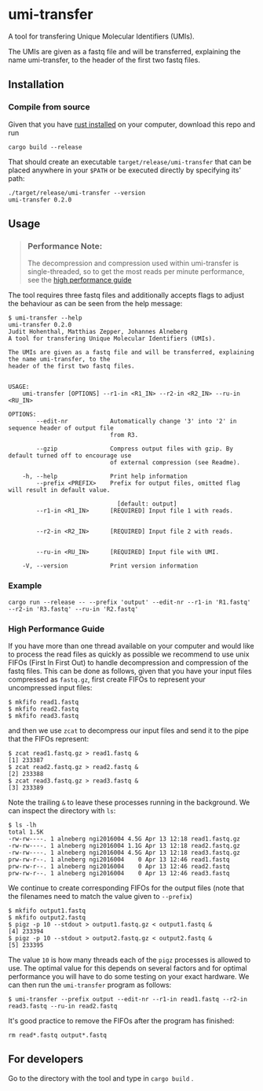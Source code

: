 # umi-transfer
A tool for transfering Unique Molecular Identifiers (UMIs).

The UMIs are given as a fastq file and will be transferred, explaining the name umi-transfer, to the
header of the first two fastq files.

## Installation

### Compile from source
Given that you have [rust installed](https://www.rust-lang.org/tools/install) on your computer, download this repo and run
```shell
cargo build --release
```
That should create an executable `target/release/umi-transfer` that can be placed anywhere in your `$PATH` or be executed directly by specifying its' path:

```shell
./target/release/umi-transfer --version
umi-transfer 0.2.0
```
## Usage

>### Performance Note: 
>The decompression and compression used within umi-transfer is single-threaded, so to get the most reads per minute performance, see the [high performance guide](#high-performance-guide)

The tool requires three fastq files and additionally accepts flags to adjust the behaviour as can be seen from the help message:

```raw
$ umi-transfer --help
umi-transfer 0.2.0
Judit Hohenthal, Matthias Zepper, Johannes Alneberg
A tool for transfering Unique Molecular Identifiers (UMIs).

The UMIs are given as a fastq file and will be transferred, explaining the name umi-transfer, to the
header of the first two fastq files.


USAGE:
    umi-transfer [OPTIONS] --r1-in <R1_IN> --r2-in <R2_IN> --ru-in <RU_IN>

OPTIONS:
        --edit-nr            Automatically change '3' into '2' in sequence header of output file
                             from R3.
                             
        --gzip               Compress output files with gzip. By default turned off to encourage use
                             of external compression (see Readme).
                             
    -h, --help               Print help information
        --prefix <PREFIX>    Prefix for output files, omitted flag will result in default value.
                             
                               [default: output]
        --r1-in <R1_IN>      [REQUIRED] Input file 1 with reads.
                                 
                              
        --r2-in <R2_IN>      [REQUIRED] Input file 2 with reads.
                                 
                              
        --ru-in <RU_IN>      [REQUIRED] Input file with UMI.
                                     
    -V, --version            Print version information
```

### Example

```shell
cargo run --release -- --prefix 'output' --edit-nr --r1-in 'R1.fastq' --r2-in 'R3.fastq' --ru-in 'R2.fastq'
```

### High Performance Guide
If you have more than one thread available on your computer and would like to process the read files as quickly as possible we recommend to use unix FIFOs (First In First Out) to handle decompression and compression of the fastq files.
This can be done as follows, given that you have your input files compressed as `fastq.gz`, first create FIFOs to represent your uncompressed input files:

```shell
$ mkfifo read1.fastq
$ mkfifo read2.fastq
$ mkfifo read3.fastq
```
and then we use `zcat` to decompress our input files and send it to the pipe that the FIFOs represent:
```shell
$ zcat read1.fastq.gz > read1.fastq &
[1] 233387
$ zcat read2.fastq.gz > read2.fastq &
[2] 233388
$ zcat read3.fastq.gz > read3.fastq &
[3] 233389
```
Note the trailing `&` to leave these processes running in the background. We can inspect the directory with `ls`:

```shell
$ ls -lh
total 1.5K
-rw-rw----. 1 alneberg ngi2016004 4.5G Apr 13 12:18 read1.fastq.gz
-rw-rw----. 1 alneberg ngi2016004 1.1G Apr 13 12:18 read2.fastq.gz
-rw-rw----. 1 alneberg ngi2016004 4.5G Apr 13 12:18 read3.fastq.gz
prw-rw-r--. 1 alneberg ngi2016004    0 Apr 13 12:46 read1.fastq
prw-rw-r--. 1 alneberg ngi2016004    0 Apr 13 12:46 read2.fastq
prw-rw-r--. 1 alneberg ngi2016004    0 Apr 13 12:46 read3.fastq
```
We continue to create corresponding FIFOs for the output files (note that the filenames need to match the value given to `--prefix`)
```shell
$ mkfifo output1.fastq
$ mkfifo output2.fastq
$ pigz -p 10 --stdout > output1.fastq.gz < output1.fastq &
[4] 233394
$ pigz -p 10 --stdout > output2.fastq.gz < output2.fastq &
[5] 233395
```
The value `10` is how many threads each of the `pigz` processes is allowed to use.
The optimal value for this depends on several factors and for optimal performance you will have to do some testing on your exact hardware.
We can then run the `umi-transfer` program as follows:
```shell
$ umi-transfer --prefix output --edit-nr --r1-in read1.fastq --r2-in read3.fastq --ru-in read2.fastq
```

It's good practice to remove the FIFOs after the program has finished:
```shell
rm read*.fastq output*.fastq
```
## For developers

Go to the directory with the tool and type in `cargo build` .
